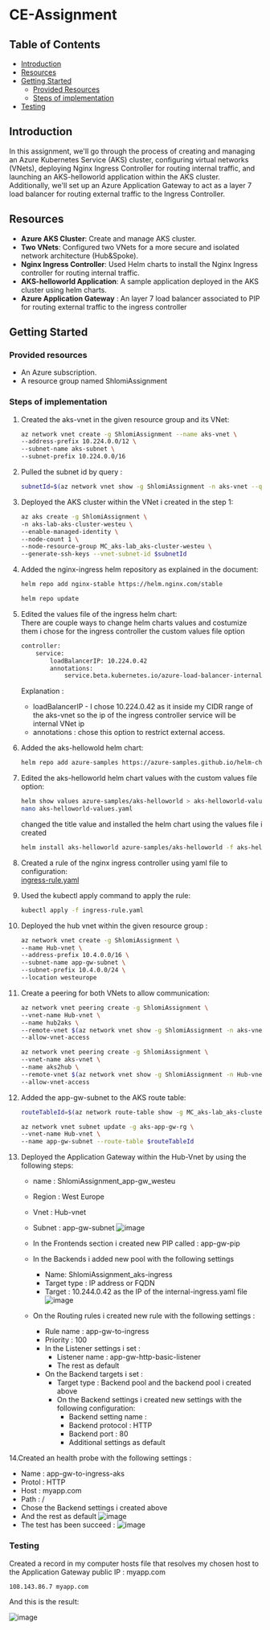 # CE-Assignment



## Table of Contents
- [Introduction](#introduction)
- [Resources](#Resources)
- [Getting Started](#getting-started)
  - [Provided Resources](#Provided-resources)
  - [Steps of implementation](#Steps-of-implementation)
- [Testing](#Testing)

## Introduction

 In this assignment, we'll go through the process of creating and managing an Azure Kubernetes Service (AKS) cluster, configuring virtual networks (VNets), deploying Nginx Ingress Controller for routing internal traffic, and launching an AKS-helloworld application within the AKS cluster. Additionally, we'll set up an Azure Application Gateway to act as a layer 7 load balancer for routing external traffic to the Ingress Controller.

## Resources

- **Azure AKS Cluster**: Create and manage AKS cluster.
- **Two VNets**: Configured two VNets for a more secure and isolated network architecture (Hub&Spoke).
- **Nginx Ingress Controller**: Used Helm charts to install the Nginx Ingress controller for routing internal traffic.
- **AKS-helloworld Application**: A sample application deployed in the AKS cluster using helm charts.
- **Azure Application Gateway** : An layer 7 load balancer associated to PIP for routing external traffic to the ingress controller

## Getting Started

### Provided resources

- An Azure subscription.
- A resource group named ShlomiAssignment

### Steps of implementation

1. Created the aks-vnet in the given resource group and its VNet:

   ```bash
   az network vnet create -g ShlomiAssignment --name aks-vnet \
   --address-prefix 10.224.0.0/12 \
   --subnet-name aks-subnet \
   --subnet-prefix 10.224.0.0/16
   
2. Pulled the subnet id by query :
    ```bash
    subnetId=$(az network vnet show -g ShlomiAssignment -n aks-vnet --query "subnets[?name=='aks-subnet'].id" --output tsv)
    ```
    
3. Deployed the AKS cluster within the VNet i created in the step 1:
    ```bash
    az aks create -g ShlomiAssignment \
    -n aks-lab-aks-cluster-westeu \
    --enable-managed-identity \
    --node-count 1 \
    --node-resource-group MC_aks-lab_aks-cluster-westeu \
    --generate-ssh-keys --vnet-subnet-id $subnetId
    
4. Added the nginx-ingress helm repository as explained in the document:
    ```bash
    helm repo add nginx-stable https://helm.nginx.com/stable
    ```
    ```bash
    helm repo update
    
5. Edited the values file of the ingress helm chart:  
There are couple ways to change helm charts values and costumize them i chose for the ingress controller the custom values file option
    ```bash
    controller:
        service:
            loadBalancerIP: 10.224.0.42
            annotations:
                service.beta.kubernetes.io/azure-load-balancer-internal: "true"
    ```
    Explanation :
    * loadBalancerIP - I chose 10.224.0.42 as it inside my CIDR range of the aks-vnet so the ip of the ingress controller service will be internal VNet ip
    * annotations : chose this option to restrict external access.
    
6. Added the aks-hellowold helm chart:
    ```bash
    helm repo add azure-samples https://azure-samples.github.io/helm-charts/
    ```

7. Edited the aks-helloworld helm chart values with the custom values file option:
    ```bash
    helm show values azure-samples/aks-helloworld > aks-helloworld-values.yaml
    nano aks-helloworld-values.yaml
    ```
    changed the title value and installed the helm chart using the values file i created
    ```bash
    helm install aks-helloworld azure-samples/aks-helloworld -f aks-helloworld-values.yaml
    ```
    
8. Created a rule of the nginx ingress controller using yaml file to configuration:  
    [ingress-rule.yaml](https://github.com/Shlomi-Lantser/CE-assignment/blob/main/yaml-files/ingress-rule.yaml)
    
9. Used the kubectl apply command to apply the rule:
    ```bash
    kubectl apply -f ingress-rule.yaml
    ```  
10. Deployed the hub vnet within the given resource group :
    ```bash
    az network vnet create -g ShlomiAssignment \
    --name Hub-vnet \
    --address-prefix 10.4.0.0/16 \
    --subnet-name app-gw-subnet \
    --subnet-prefix 10.4.0.0/24 \
    --location westeurope
    ```

11. Create a peering for both VNets to allow communication:
    ```bash
    az network vnet peering create -g ShlomiAssignment \
    --vnet-name Hub-vnet \
    --name hub2aks \
    --remote-vnet $(az network vnet show -g ShlomiAssignment -n aks-vnet --query id -o tsv) \
    --allow-vnet-access
    ```
    ```bash
    az network vnet peering create -g ShlomiAssignment \
    --vnet-name aks-vnet \
    --name aks2hub \
    --remote-vnet $(az network vnet show -g ShlomiAssignment -n Hub-vnet --query id -o tsv) \
    --allow-vnet-access
    ```
12. Added the app-gw-subnet to the AKS route table:
    ```bash
    routeTableId=$(az network route-table show -g MC_aks-lab_aks-cluster-westeu --name aks-agentpool-51874860-routetable --query id -o tsv)
    ```
    ```bash
    az network vnet subnet update -g aks-app-gw-rg \
    --vnet-name Hub-vnet \
    --name app-gw-subnet --route-table $routeTableId
    ```
      
13. Deployed the Application Gateway within the Hub-Vnet by using the following steps:
    * name : ShlomiAssignment_app-gw_westeu
    * Region : West Europe
    * Vnet : Hub-vnet
    * Subnet : app-gw-subnet
      ![image](https://github.com/Shlomi-Lantser/CE-assignment/assets/92504985/1d19e845-fa20-4f98-84c1-0e6dfb5db7b1)

    * In the Frontends section i created new PIP called : app-gw-pip
    * In the Backends i added new pool with the following settings
      * Name: ShlomiAssignment_aks-ingress
      * Target type : IP address or FQDN
      * Target : 10.244.0.42 as the IP of the internal-ingress.yaml file
        ![image](https://github.com/Shlomi-Lantser/CE-assignment/assets/92504985/de43ba13-49d7-4312-ac76-16de09276e5c)
    * On the Routing rules i created new rule with the following settings :
      * Rule name : app-gw-to-ingress
      * Priority : 100
      * In the Listener settings i set :
        * Listener name : app-gw-http-basic-listener
        * The rest as default
      * On the Backend targets i set :
        * Target type : Backend pool and the backend pool i created above
        * On the Backend settings i created new settings with the following configuration:
          * Backend setting name :
          * Backend protocol : HTTP
          * Backend port : 80
          * Additional settings as default



14.Created an health probe with the following settings :
  * Name : app-gw-to-ingress-aks
  * Protol : HTTP
  * Host : myapp.com
  * Path : /
  * Chose the Backend settings i created above
  * And the rest as default
    ![image](https://github.com/Shlomi-Lantser/CE-assignment/assets/92504985/30d9506a-960a-4350-8256-b4aadb071095)  
  * The test has been succeed :
    ![image](https://github.com/Shlomi-Lantser/CE-assignment/assets/92504985/d9db8409-1765-402d-8377-9d01571624ab)


### Testing

Created a record in my computer hosts file that resolves my chosen host to the Application Gateway public IP : myapp.com  
```bash
108.143.86.7 myapp.com  
```
And this is the result:

![image](https://github.com/Shlomi-Lantser/CE-assignment/assets/92504985/a12b47d5-888b-4ccd-896a-af9a7677f7cb)


